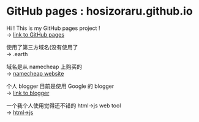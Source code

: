 # GitHub pages : hosizoraru.github.io  

Hi ! This is my GitHub pages project !  
-> [link to GitHub pages](https://hosizoraru.github.io/)
  
使用了第三方域名(没有使用了  
-> .earth
  
域名是从 namecheap 上购买的  
-> [namecheap website](https://www.namecheap.com/)
  
个人 blogger 目前是使用 Google 的 blogger  
-> [link to blogger](https://hosizorarustar.blogspot.com/)

一个我个人使用觉得还不错的 html->js web tool  
-> [html->js](https://www.sojson.com/jsAndhtml.html)
